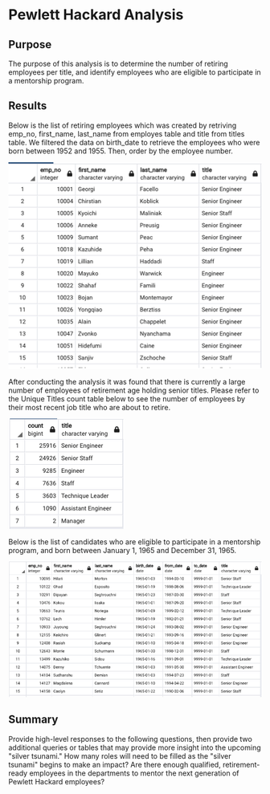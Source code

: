# Pewlett Hackard Analysis

## Purpose

The purpose of this analysis is to determine the number of retiring employees per title, and identify employees who are eligible to participate in a mentorship program.

## Results

Below is the list of retiring employees which was created by retriving emp_no, first_name, last_name from employes table and title from titles table. We filtered the data on birth_date to retrieve the employees who were born between 1952 and 1955. Then, order by the employee number.

![retiring titles](Resources/emp%20unique.png)

After conducting the analysis it was found that there is currently a large number of employees of retirement age holding senior titles. Please refer to the Unique Titles count table below to see the number of employees by their most recent job title who are about to retire.

![retiring titles count](Resources/count%20with%20title.png)

Below is the list of candidates who are eligible to participate in a mentorship program, and born between January 1, 1965 and December 31, 1965.

![mentorship eligibility](Resources/mentorship%20eligibility.png)

## Summary

Provide high-level responses to the following questions, then provide two additional queries or tables that may provide more insight into the upcoming "silver tsunami."
How many roles will need to be filled as the "silver tsunami" begins to make an impact?
Are there enough qualified, retirement-ready employees in the departments to mentor the next generation of Pewlett Hackard employees?
